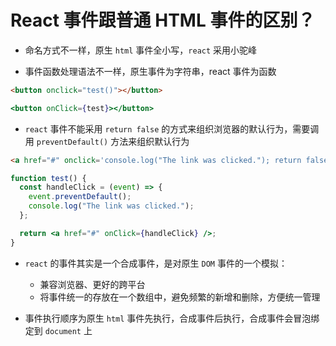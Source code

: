 # React 事件跟普通 HTML 事件的区别？

- 命名方式不一样，原生 `html` 事件全小写，`react` 采用小驼峰

- 事件函数处理语法不一样，原生事件为字符串，react 事件为函数

```html
<button onclick="test()"></button>
```

```jsx
<button onClick={test}></button>
```

- `react` 事件不能采用 `return false` 的方式来组织浏览器的默认行为，需要调用 `preventDefault()` 方法来组织默认行为

```html
<a href="#" onclick='console.log("The link was clicked."); return false;' />
```

```jsx
function test() {
  const handleClick = (event) => {
    event.preventDefault();
    console.log("The link was clicked.");
  };

  return <a href="#" onClick={handleClick} />;
}
```

- `react` 的事件其实是一个合成事件，是对原生 `DOM` 事件的一个模拟：

  - 兼容浏览器、更好的跨平台
  - 将事件统一的存放在一个数组中，避免频繁的新增和删除，方便统一管理

- 事件执行顺序为原生 `html` 事件先执行，合成事件后执行，合成事件会冒泡绑定到 `document` 上
